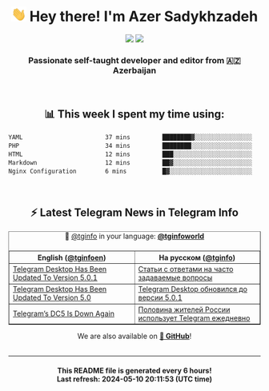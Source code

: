 <div align="center">
	<div>
		<h1>
      <img src="./assets/hi.gif" width="30px"> Hey there! I'm Azer Sadykhzadeh
    </h1>
    <img height="18" src="https://komarev.com/ghpvc/?username=sadykhzadeh&label=Views&color=2081c1&style=flat-square" />
		<a href="https://wakatime.com/Azer"> <img height="18" src="https://wakatime.com/badge/user/f80ae27a-c328-426f-a381-bc84136e2dd6.svg" /> </a>
    <h3>
      Passionate self-taught developer and editor from 🇦🇿 Azerbaijan
    </h3>
  </div>
  <br>

<h2>📊 This week I spent my time using:</h2>

<!--START_SECTION:waka-->

```txt
YAML                       37 mins         ████████▓░░░░░░░░░░░░░░░░   34.33 %
PHP                        34 mins         ████████░░░░░░░░░░░░░░░░░   31.68 %
HTML                       12 mins         ███░░░░░░░░░░░░░░░░░░░░░░   11.53 %
Markdown                   12 mins         ██▓░░░░░░░░░░░░░░░░░░░░░░   11.22 %
Nginx Configuration        6 mins          █▓░░░░░░░░░░░░░░░░░░░░░░░   06.26 %
```

<!--END_SECTION:waka-->

<br>

<h2>⚡️ Latest Telegram News in Telegram Info</h2>
  <table border>
		<tr>
			<th width="50%">English (<a href="https://t.me/tginfoen">@tginfoen</a>)</th>
			<th>На русском (<a href="https://t.me/tginfo">@tginfo</a>)</th>
		</tr>
		<caption>🚩 <a href="https://t.me/tginfo">@tginfo</a> in your language: <a href="https://t.me/tginfoworld"><b>@tginfoworld</b></a><caption/>
  <tr><td><a href="https://t.me/tginfoen/1912">Telegram Desktop Has Been Updated To Version 5.0.1</a></td>
    <td><a href="https://t.me/tginfo/4017">Статьи с ответами на часто задаваемые вопросы</a></td></tr><tr><td><a href="https://t.me/tginfoen/1911">Telegram Desktop Has Been Updated To Version 5.0</a></td>
    <td><a href="https://t.me/tginfo/4016">Telegram Desktop обновился до версии 5.0.1</a></td></tr><tr><td><a href="https://t.me/tginfoen/1910">Telegram’s DC5 Is Down Again</a></td>
    <td><a href="https://t.me/tginfo/4015">Половина жителей России использует Telegram ежедневно</a></td></tr>
</table>
We are also available on <a href="https://github.com/tginfo"><b>🐙 GitHub</b></a>!
</div>

<br>
<hr>
<h4 align="center">This README file is generated <b>every 6 hours</b>!</br>Last refresh: <b>2024-05-10 20:11:53 (UTC time)</b></h4>
